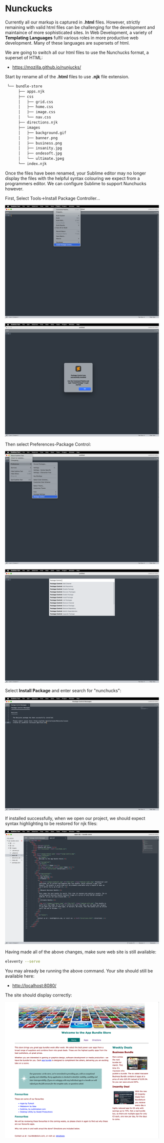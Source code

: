 # Nunckucks

Currently all our markup is captured in **.html** files. However, strictly remaining with valid html files can be challenging for the development and maintaince of more sophisticated sites. In Web Development, a variety of **Templating Languages** fulfil various roles in more productive web development. Many of these languages are supersets of html.

We are going to switch all our html files to use the Nunchucks format, a superset of HTML:

- <https://mozilla.github.io/nunjucks/>

Start by rename all of the **.html** files to  use **.njk** file extension.

```bash
 └── bundle-store
      ├── apps.njk
      ├── css
      │   ├── grid.css
      │   ├── home.css
      │   ├── image.css
      │   └── nav.css
      ├── directions.njk
      ├── images
      │   ├── background.gif
      │   ├── banner.png
      │   ├── business.png
      │   ├── insanity.jpg
      │   ├── ondesoft.jpg
      │   └── ultimate.jpeg
      └── index.njk
```

Once the files have been renamed, your Sublime editor may no longer display the files with the helpful syntax colouring we expect from a programmers editor. We can configure Sublime to support Nunchucks however.

First, Select Tools->Install Package Controller...

![](img/04.png)

![](img/05.png)

Then select Preferences-Package Control:

![](img/06.png)

![](img/07.png)

Select **Install Package** and enter search for "nunchucks":

![](img/10.png)

If installed successfully, when we open our project, we should expect syntax highlighting to be restored for njk files:

![](img/11.png)

Having made all of the above changes, make sure web site is still available:

~~~bash
eleventy --serve
~~~

You may already be running the above command. Your site should still be available here:

- <http://localhost:8080/>

The site should display correctly:

![](img/03.png)
